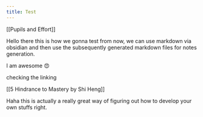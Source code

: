 ```yaml
---
title: Test
---
```



[[Pupils and Effort]]

Hello there this is how we gonna test from now, we can use markdown via obsidian and then use the subsequently generated markdown files for notes generation.

I am awesome 😍

checking the linking

[[5 Hindrance to Mastery by Shi Heng]]

Haha this is actually a really great way of figuring out how to develop your own stuffs right.

